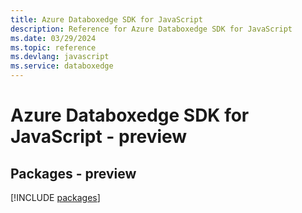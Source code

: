 ```yaml
---
title: Azure Databoxedge SDK for JavaScript
description: Reference for Azure Databoxedge SDK for JavaScript
ms.date: 03/29/2024
ms.topic: reference
ms.devlang: javascript
ms.service: databoxedge
---
```

# Azure Databoxedge SDK for JavaScript - preview
## Packages - preview
[!INCLUDE [packages](databoxedge-index.md)]